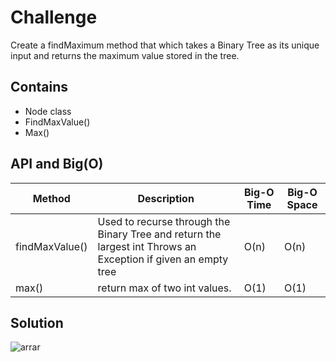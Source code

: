 # Challenge
Create a findMaximum method that which takes a Binary Tree as its unique input and returns the maximum value stored in the tree.

## Contains 
- Node class
- FindMaxValue()
- Max()

## API and Big(O)

| Method               | Description                                                                                             | Big-O Time  | Big-O Space  |
|----------------------|---------------------------------------------------------------------------------------------------------|-------------|--------------|
| findMaxValue()       | Used to recurse through the Binary Tree and return the largest int Throws an Exception if given an empty tree    | O(n)        | O(n)         |
| max()                |     return max of two int values.                                                                       | O(1)        | O(1)         |

## Solution
![arrar](https://github.com/AyaaBe95/data-structures-and-algorithms401/blob/main/assests/findmax.jpg)

